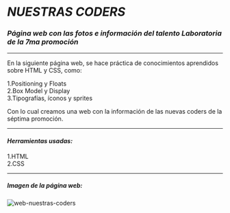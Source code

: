 # ***NUESTRAS CODERS***
### ***Página web con las fotos e información del talento Laboratoria de la 7ma promoción***

---

En la siguiente página web, se hace práctica de conocimientos aprendidos sobre HTML y CSS, como:  

1.Positioning y Floats  
2.Box Model y Display  
3.Tipografías, íconos y sprites    

Con lo cual creamos una web con la información de las nuevas coders de la séptima promoción.

 ***

 #### *Herramientas usadas:*  
 1.HTML  
 2.CSS  

 ---

 ##### **Imagen de la página web:**  
 ![web-nuestras-coders](https://fotos.subefotos.com/304a962ccd8c8d435f114d3f19e8ce1ao.jpg)
